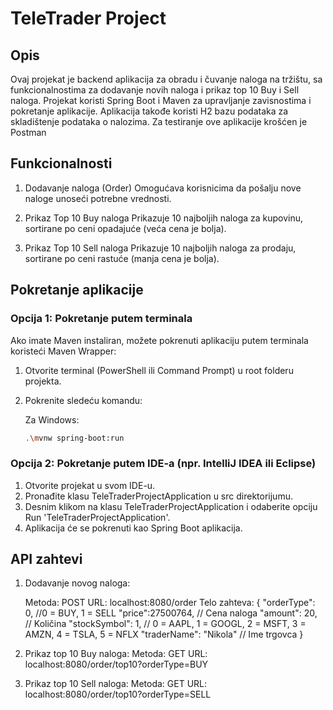 # TeleTrader Project

## Opis
Ovaj projekat je backend aplikacija za obradu i čuvanje naloga na tržištu, sa funkcionalnostima za dodavanje novih naloga i prikaz top 10 Buy i Sell naloga.
Projekat koristi Spring Boot i Maven za upravljanje zavisnostima i pokretanje aplikacije. Aplikacija takođe koristi H2 bazu podataka za skladištenje podataka o nalozima.
Za testiranje ove aplikacije krošćen je Postman

## Funkcionalnosti
1. Dodavanje naloga (Order) 
   Omogućava korisnicima da pošalju nove naloge unoseći potrebne vrednosti.

2. Prikaz Top 10 Buy naloga
   Prikazuje 10 najboljih naloga za kupovinu, sortirane po ceni opadajuće (veća cena je bolja).

3. Prikaz Top 10 Sell naloga
   Prikazuje 10 najboljih naloga za prodaju, sortirane po ceni rastuće (manja cena je bolja).

## Pokretanje aplikacije

### Opcija 1: Pokretanje putem terminala

Ako imate Maven instaliran, možete pokrenuti aplikaciju putem terminala koristeći Maven Wrapper:

1. Otvorite terminal (PowerShell ili Command Prompt) u root folderu projekta.
2. Pokrenite sledeću komandu:

   Za Windows:
   ```sh
   .\mvnw spring-boot:run

### Opcija 2: Pokretanje putem IDE-a (npr. IntelliJ IDEA ili Eclipse)
1. Otvorite projekat u svom IDE-u.
2. Pronađite klasu TeleTraderProjectApplication u src direktorijumu.
3. Desnim klikom na klasu TeleTraderProjectApplication i odaberite opciju Run 'TeleTraderProjectApplication'.
4. Aplikacija će se pokrenuti kao Spring Boot aplikacija.

## API zahtevi
1. Dodavanje novog naloga:

   Metoda: POST
   URL: localhost:8080/order
   Telo zahteva:
   {
   "orderType": 0,  //0 = BUY, 1 = SELL 
   "price":27500764,  // Cena naloga
   "amount": 20,  // Količina
   "stockSymbol": 1,  // 0 = AAPL, 1 = GOOGL, 2 = MSFT, 3 = AMZN, 4 = TSLA, 5 = NFLX
   "traderName": "Nikola"  // Ime trgovca
   }

2. Prikaz top 10 Buy naloga:
   Metoda: GET
   URL: localhost:8080/order/top10?orderType=BUY

3. Prikaz top 10 Sell naloga:
   Metoda: GET
   URL: localhost:8080/order/top10?orderType=SELL
   